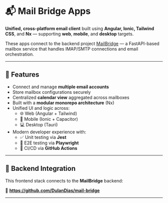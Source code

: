 # 📬 Mail Bridge Apps

**Unified, cross-platform email client** built using **Angular, Ionic, Tailwind CSS**, and **Nx** — supporting **web**, **mobile**, and **desktop** targets.

These apps connect to the backend project [MailBridge](https://github.com/DulanDias/mail-bridge) — a FastAPI-based mailbox service that handles IMAP/SMTP connections and email orchestration.

---

## 🚀 Features

- Connect and manage **multiple email accounts**
- Store mailbox configurations securely
- Centralized **calendar view** aggregated across mailboxes
- Built with a **modular monorepo architecture** (Nx)
- Unified UI and logic across:
  - 🌐 Web (Angular + Tailwind)
  - 📱 Mobile (Ionic + Capacitor)
  - 💻 Desktop (Tauri)
- Modern developer experience with:
  - ✅ Unit testing via **Jest**
  - 🧪 E2E testing via **Playwright**
  - 🔄 CI/CD via **GitHub Actions**

---

## 🔧 Backend Integration

This frontend stack connects to the **MailBridge** backend:

🔗 **https://github.com/DulanDias/mail-bridge**

---